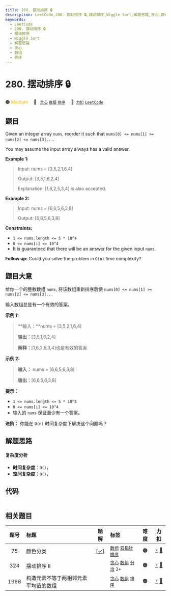 ```yaml
---
title: 280. 摆动排序 🔒
description: LeetCode,280. 摆动排序 🔒,摆动排序,Wiggle Sort,解题思路,贪心,数组,排序
keywords:
  - LeetCode
  - 280. 摆动排序 🔒
  - 摆动排序
  - Wiggle Sort
  - 解题思路
  - 贪心
  - 数组
  - 排序
---
```


# 280. 摆动排序 🔒

🟠 <font color=#ffb800>Medium</font>&emsp; 🔖&ensp; [`贪心`](/tag/greedy.md) [`数组`](/tag/array.md) [`排序`](/tag/sorting.md)&emsp; 🔗&ensp;[`力扣`](https://leetcode.cn/problems/wiggle-sort) [`LeetCode`](https://leetcode.com/problems/wiggle-sort)

## 题目

Given an integer array `nums`, reorder it such that `nums[0] <= nums[1] >=
nums[2] <= nums[3]...`.

You may assume the input array always has a valid answer.



**Example 1:**

> Input: nums = [3,5,2,1,6,4]
> 
> Output: [3,5,1,6,2,4]
> 
> Explanation: [1,6,2,5,3,4] is also accepted.

**Example 2:**

> Input: nums = [6,6,5,6,3,8]
> 
> Output: [6,6,5,6,3,8]

**Constraints:**

  * `1 <= nums.length <= 5 * 10^4`
  * `0 <= nums[i] <= 10^4`
  * It is guaranteed that there will be an answer for the given input `nums`.



**Follow up:** Could you solve the problem in `O(n)` time complexity?


## 题目大意

给你一个的整数数组 `nums`, 将该数组重新排序后使 `nums[0] <= nums[1] >= nums[2] <= nums[3]...`

输入数组总是有一个有效的答案。



**示例 1:**

> 
> 
> 
> 
> 
> **输入：**nums = [3,5,2,1,6,4]
> 
> **输出：**[3,5,1,6,2,4]
> 
> **解释：**[1,6,2,5,3,4]也是有效的答案

**示例 2:**

> 
> 
> 
> 
> 
> **输入：** nums = [6,6,5,6,3,8]
> 
> **输出：**[6,6,5,6,3,8]
> 
> 



**提示：**

  * `1 <= nums.length <= 5 * 10^4`
  * `0 <= nums[i] <= 10^4`
  * 输入的 `nums` 保证至少有一个答案。



**进阶：** 你能在 `O(n)` 时间复杂度下解决这个问题吗？


## 解题思路

#### 复杂度分析

- **时间复杂度**：`O()`，
- **空间复杂度**：`O()`，

## 代码

```javascript

```

## 相关题目

<!-- prettier-ignore -->
| 题号 | 标题 | 题解 | 标签 | 难度 | 力扣 |
| :------: | :------ | :------: | :------ | :------: | :------: |
| 75 | 颜色分类 | [[✓]](/problem/0075.md) |  [`数组`](/tag/array.md) [`双指针`](/tag/two-pointers.md) [`排序`](/tag/sorting.md) | 🟠 | [🀄️](https://leetcode.cn/problems/sort-colors) [🔗](https://leetcode.com/problems/sort-colors) |
| 324 | 摆动排序 II |  |  [`贪心`](/tag/greedy.md) [`数组`](/tag/array.md) [`分治`](/tag/divide-and-conquer.md) `2+` | 🟠 | [🀄️](https://leetcode.cn/problems/wiggle-sort-ii) [🔗](https://leetcode.com/problems/wiggle-sort-ii) |
| 1968 | 构造元素不等于两相邻元素平均值的数组 |  |  [`贪心`](/tag/greedy.md) [`数组`](/tag/array.md) [`排序`](/tag/sorting.md) | 🟠 | [🀄️](https://leetcode.cn/problems/array-with-elements-not-equal-to-average-of-neighbors) [🔗](https://leetcode.com/problems/array-with-elements-not-equal-to-average-of-neighbors) |